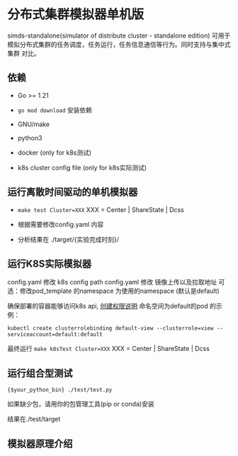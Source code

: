 # 分布式集群模拟器单机版

simds-standalone(simulator of distribute cluster - standalone edition)
可用于模拟分布式集群的任务调度，任务运行，任务信息通信等行为。同时支持与集中式集群
对比。

## 依赖

- Go >= 1.21 
- ``` go mod download ```  安装依赖
- GNU/make
- python3

- docker  (only for k8s测试)
- k8s cluster config file (only for k8s实际测试)

##   运行离散时间驱动的单机模拟器 

- ``` make test Cluster=XXX ``` XXX = Center | ShareState | Dcss

- 根据需要修改config.yaml 内容
- 分析结果在 ./target/{实验完成时刻}/ 

## 运行K8S实际模拟器
config.yaml 修改 k8s config path
config.yaml 修改 镜像上传以及拉取地址
可选：修改pod_template 的namespace 为使用的namespace (默认是default)

确保部署的容器能够访问k8s api, [创建权限说明](https://kubernetes.io/zh-cn/docs/tasks/run-application/access-api-from-pod/)
命名空间为default的pod 的示例：

```
kubectl create clusterrolebinding default-view --clusterrole=view --serviceaccount=default:default
```

最终运行
``` make k8sTest Cluster=XXX ``` XXX = Center | ShareState | Dcss 

## 运行组合型测试

```
{$your_python_bin} ./test/test.py 
```
如果缺少包，请用你的包管理工具(pip or conda)安装

结果在./test/target


## 模拟器原理介绍


